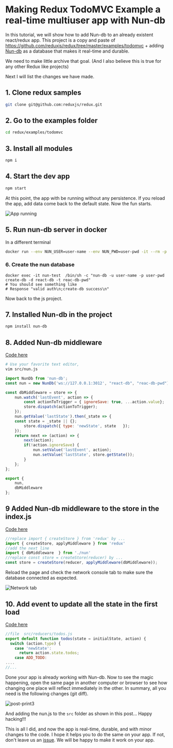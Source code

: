 # Making Redux TodoMVC Example a real-time multiuser app with Nun-db

In this tutorial, we will show how to add Nun-db to an already existent react/redux app. This project is a copy and paste of https://github.com/reduxjs/redux/tree/master/examples/todomvc + adding [Nun-db](https://github.com/mateusfreira/nun-db) as a database that makes it real-time and durable.

We need to make little archive that goal. (And I also believe this is true for any other Redux like projects)

Next I will list the changes we have made.

##  1. Clone redux samples

```bash
git clone git@github.com:reduxjs/redux.git
```

## 2. Go to the examples folder

```bash
cd redux/examples/todomvc
```

## 3. Install all modules

```bash 
npm i
```

## 4. Start the dev app 

```bash
npm start
```




At this point, the app with be running without any persistence. If you reload the app, add data come back to the default state. Now the fun starts.

![App running](https://user-images.githubusercontent.com/234049/123936589-b2d58d80-d96b-11eb-8a25-cf9aeed370dd.png)


## 5. Run nun-db server in docker

In a different terminal

```bash
docker run --env NUN_USER=user-name --env NUN_PWD=user-pwd -it --rm -p 3013:3013 -p 3012:3012 -p 3014:3014 --name nun-test mateusfreira/nun-db

```

### 6. Create the nun database

```
docker exec -it nun-test  /bin/sh -c "nun-db -u user-name -p user-pwd create-db -d react-db -t reac-db-pwd"
# You should see something like
# Response "valid auth\n;create-db success\n"
```

Now back to the js project.

## 7. Installed Nun-db in the project


```bash
npm install nun-db
```

## 8. Added Nun-db middleware

[Code here](https://github.com/mateusfreira/nun-db-js/blob/master/examples/react/src/nun.js)

```bash 
# Use your favorite text editor,
vim src/nun.js
```

```js
import NunDb from 'nun-db';
const nun = new NunDb('ws://127.0.0.1:3012', "react-db", "reac-db-pwd");

const dbMiddleware = store => {
    nun.watch('lastEvent', action => {
        const actionToTrigger = { ignoreSave: true, ...action.value};
        store.dispatch(actionToTrigger);
    });
    nun.getValue('lastState').then(_state => {
    const state = _state || {};
        store.dispatch({ type: 'newState', state   });
    });
    return next => (action) => {
        next(action);
        if(!action.ignoreSave) {
            nun.setValue('lastEvent', action);
            nun.setValue('lastState', store.getState());
        }
    };
};

export {
    nun,
    dbMiddleware
};
```


## 9 Added Nun-db middleware to the store in the index.js

[Code here](https://github.com/mateusfreira/nun-db-js/blob/master/examples/react/src/index.js#L7)

```js
//replace import { createStore } from 'redux' by ...
import { createStore, applyMiddleware } from 'redux'
//add the next line
import { dbMiddleware  } from './nun'
//replace const store = createStore(reducer) by ...
const store = createStore(reducer, applyMiddleware(dbMiddleware));
```

Reload the page and check the network console tab to make sure the database connected as expected.


![Network tab](https://user-images.githubusercontent.com/234049/123936745-ddbfe180-d96b-11eb-8f7b-ba1a03516561.png)

## 10. Add event to update all the state in the first load

[Code here](https://github.com/mateusfreira/nun-db-js/blob/master/examples/react/src/reducers/todos.js#L14)


```js
//file  src/reducers/todos.js
export default function todos(state = initialState, action) {
  switch (action.type) {
    case 'newState':
      return action.state.todos;
    case ADD_TODO:
....
//...
```
Done your app is already working with Nun-db. Now to see the magic happening, open the same page in another computer or browser to see how changing one place will reflect immediately in the other.
In summary, all you need is the following changes (git diff).

![post-print3](https://user-images.githubusercontent.com/234049/123936905-034ceb00-d96c-11eb-8723-f887c0265594.png)

And adding the nun.js to the `src` folder as shown in this post...
Happy hacking!!!

This is all I did, and now the app is real-time, durable, and with minor changes to the code. 
I hope it helps you to do the same on your app. If not, don't leave us an [issue](https://github.com/mateusfreira/nun-db/issues). We will be happy to make it work on your app.

